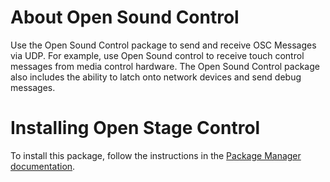 # About Open Sound Control

Use the Open Sound Control package to send and receive OSC Messages via UDP. For example, use Open Sound control to receive touch control messages from media control hardware. The Open Sound Control package also includes the ability to latch onto network devices and send debug messages.


# Installing Open Stage Control

To install this package, follow the instructions in the [Package Manager documentation](https://docs.unity3d.com/Packages/com.unity.package-manager-ui@latest/index.html). 
